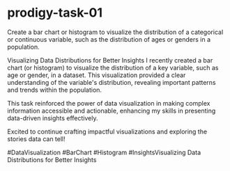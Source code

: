 # prodigy-task-01
Create a bar chart or histogram to visualize the distribution of a categorical or continuous variable, such as the distribution of ages or genders in a population.

 Visualizing Data Distributions for Better Insights 
I recently created a bar chart (or histogram) to visualize the distribution of a key variable, such as age or gender, in a dataset. This visualization provided a clear understanding of the variable's distribution, revealing important patterns and trends within the population.

This task reinforced the power of data visualization in making complex information accessible and actionable, enhancing my skills in presenting data-driven insights effectively.

Excited to continue crafting impactful visualizations and exploring the stories data can tell!

#DataVisualization #BarChart #Histogram #InsightsVisualizing Data Distributions for Better Insights 
